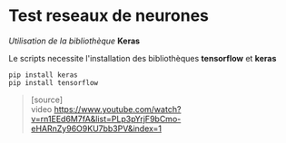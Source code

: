 # Test reseaux de neurones

*Utilisation de la bibliothèque* **Keras**

Le scripts necessite l'installation des bibliothèques **tensorflow** et **keras**

```shell
pip install keras
pip install tensorflow
```

> [source]  
> video https://www.youtube.com/watch?v=rn1EEd6M7fA&list=PLp3pYrjF9bCmo-eHARnZy96O9KU7bb3PV&index=1
